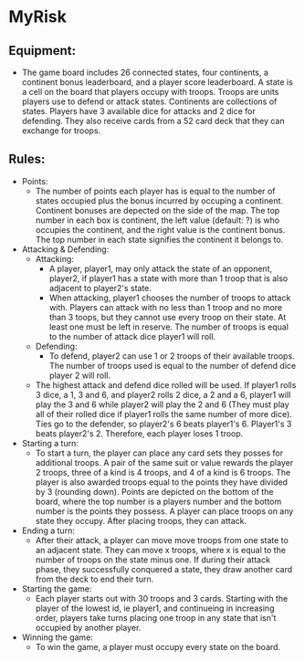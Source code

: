 # MyRisk
## Equipment:
* The game board includes 26 connected states, four continents, a continent bonus leaderboard, and a player score leaderboard. A state is a cell on the board that players occupy with troops. Troops are units players use to defend or attack states. Continents are collections of states. Players have 3 available dice for attacks and 2 dice for defending. They also receive cards from a 52 card deck that they can exchange for troops. 

## Rules:
* Points:
    * The number of points each player has is equal to the number of states occupied plus the bonus incurred by occuping a continent. Continent bonuses are depected on the side of the map. The top number in each box is continent, the left value (default: ?) is who occupies the continent, and the right value is the continent bonus. The top number in each state signifies the continent it belongs to. 
* Attacking & Defending:
    - Attacking: 
        * A player, player1, may only attack the state of an opponent, player2, if player1 has a state with more than 1 troop that is also adjacent to player2's state. 
        * When attacking, player1 chooses the number of troops to attack with. Players can attack with no less than 1 troop and no more than 3 toops, but they cannot use every troop on their state. At least one must be left in reserve. The number of troops is equal to the number of attack dice player1 will roll. 
    - Defending:
        * To defend, player2 can use 1 or 2 troops of their available troops. The number of troops used is equal to the number of defend dice player 2 will roll.
    - The highest attack and defend dice rolled will be used. If player1 rolls 3 dice, a 1, 3 and 6, and player2 rolls 2 dice, a 2 and a 6, player1 will play the 3 and 6 while player2 will play the 2 and 6 (They must play all of their rolled dice if player1 rolls the same number of more dice). Ties go to the defender, so player2's 6 beats player1's 6. Player1's 3 beats player2's 2. Therefore, each player loses 1 troop.
* Starting a turn:
    * To start a turn, the player can place any card sets they posses for additional troops. A pair of the same suit or value rewards the player 2 troops, three of a kind is 4 troops, and 4 of a kind is 6 troops. The player is also awarded troops equal to the points they have divided by 3 (rounding down). Points are depicted on the bottom of the board, where the top number is a players number and the bottom number is the points they possess. A player can place troops on any state they occupy. After placing troops, they can attack. 
* Ending a turn:
    * After their attack, a player can move move troops from one state to an adjacent state. They can move x troops, where x is equal to the number of troops on the state minus one. If during their attack phase, they successfully conquered a state, they draw another card from the deck to end their turn. 
* Starting the game:
    * Each player starts out with 30 troops and 3 cards. Starting with the player of the lowest id, ie player1, and continueing in increasing order, players take turns placing one troop in any state that isn't occupied by another player. 
* Winning the game:
    * To win the game, a player must occupy every state on the board. 